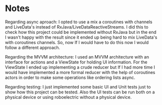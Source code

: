 # Notes

Regarding async aproach: 
I opted to use a mix a coroutines with channels and LiveData's instead of RxJava/LiveDataReactiveStreams. I did this to check how this project could be implemented without RxJava but in the end I wasn't happy with the result since it ended up being hard to mix LiveData's with coroutines channels. So, now If I would have to do this now I would follow a different approach.


Regarding the MVVM architecture:
I used an MVVM architecture with an interface for actions and a ViewState for holding UI information. For the ViewState I ended up implementing a crude reducer but If I had more time I would have implemented a more formal reducer with the help of coroutines actors in order to make some operations like ordering lists async.


Regarding testing:
I just implemented some basic UI and Unit tests just to show how this project can be tested. Also the UI tests can be run both on a physical device or using roboelectric without a physical device. 
